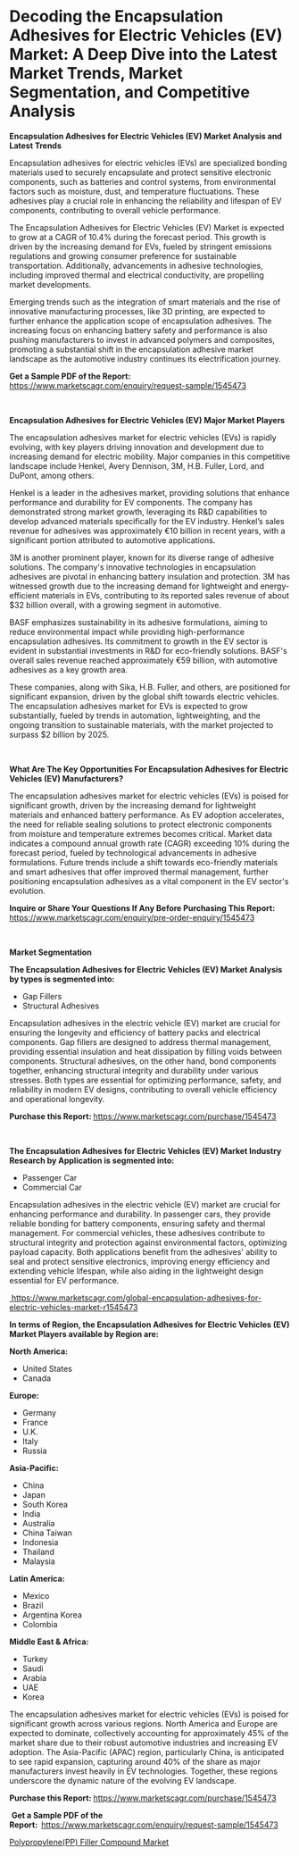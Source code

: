 <p><h1>Decoding the Encapsulation Adhesives for Electric Vehicles (EV) Market: A Deep Dive into the Latest Market Trends, Market Segmentation, and Competitive Analysis</h1></p><p><strong>Encapsulation Adhesives for Electric Vehicles (EV) Market Analysis and Latest Trends</strong></p>
<p><p>Encapsulation adhesives for electric vehicles (EVs) are specialized bonding materials used to securely encapsulate and protect sensitive electronic components, such as batteries and control systems, from environmental factors such as moisture, dust, and temperature fluctuations. These adhesives play a crucial role in enhancing the reliability and lifespan of EV components, contributing to overall vehicle performance.</p><p>The Encapsulation Adhesives for Electric Vehicles (EV) Market is expected to grow at a CAGR of 10.4% during the forecast period. This growth is driven by the increasing demand for EVs, fueled by stringent emissions regulations and growing consumer preference for sustainable transportation. Additionally, advancements in adhesive technologies, including improved thermal and electrical conductivity, are propelling market developments. </p><p>Emerging trends such as the integration of smart materials and the rise of innovative manufacturing processes, like 3D printing, are expected to further enhance the application scope of encapsulation adhesives. The increasing focus on enhancing battery safety and performance is also pushing manufacturers to invest in advanced polymers and composites, promoting a substantial shift in the encapsulation adhesive market landscape as the automotive industry continues its electrification journey.</p></p>
<p><strong>Get a Sample PDF of the Report:&nbsp;</strong> <a href="https://www.marketscagr.com/enquiry/request-sample/1545473?utm_campaign=1909&utm_medium=2&utm_source=Github&utm_content=ia&utm_term=02022025&utm_id=encapsulation-adhesives-for-electric-vehicles-ev">https://www.marketscagr.com/enquiry/request-sample/1545473</a></p>
<p>&nbsp;</p>
<p><strong>Encapsulation Adhesives for Electric Vehicles (EV) Major Market Players</strong></p>
<p><p>The encapsulation adhesives market for electric vehicles (EVs) is rapidly evolving, with key players driving innovation and development due to increasing demand for electric mobility. Major companies in this competitive landscape include Henkel, Avery Dennison, 3M, H.B. Fuller, Lord, and DuPont, among others.</p><p>Henkel is a leader in the adhesives market, providing solutions that enhance performance and durability for EV components. The company has demonstrated strong market growth, leveraging its R&D capabilities to develop advanced materials specifically for the EV industry. Henkel’s sales revenue for adhesives was approximately €10 billion in recent years, with a significant portion attributed to automotive applications.</p><p>3M is another prominent player, known for its diverse range of adhesive solutions. The company's innovative technologies in encapsulation adhesives are pivotal in enhancing battery insulation and protection. 3M has witnessed growth due to the increasing demand for lightweight and energy-efficient materials in EVs, contributing to its reported sales revenue of about $32 billion overall, with a growing segment in automotive.</p><p>BASF emphasizes sustainability in its adhesive formulations, aiming to reduce environmental impact while providing high-performance encapsulation adhesives. Its commitment to growth in the EV sector is evident in substantial investments in R&D for eco-friendly solutions. BASF's overall sales revenue reached approximately €59 billion, with automotive adhesives as a key growth area.</p><p>These companies, along with Sika, H.B. Fuller, and others, are positioned for significant expansion, driven by the global shift towards electric vehicles. The encapsulation adhesives market for EVs is expected to grow substantially, fueled by trends in automation, lightweighting, and the ongoing transition to sustainable materials, with the market projected to surpass $2 billion by 2025.</p></p>
<p>&nbsp;</p>
<p><strong>What Are The Key Opportunities For Encapsulation Adhesives for Electric Vehicles (EV) Manufacturers?</strong></p>
<p><p>The encapsulation adhesives market for electric vehicles (EVs) is poised for significant growth, driven by the increasing demand for lightweight materials and enhanced battery performance. As EV adoption accelerates, the need for reliable sealing solutions to protect electronic components from moisture and temperature extremes becomes critical. Market data indicates a compound annual growth rate (CAGR) exceeding 10% during the forecast period, fueled by technological advancements in adhesive formulations. Future trends include a shift towards eco-friendly materials and smart adhesives that offer improved thermal management, further positioning encapsulation adhesives as a vital component in the EV sector's evolution.</p></p>
<p><strong>Inquire or Share Your Questions If Any Before Purchasing This Report:</strong> <a href="https://www.marketscagr.com/enquiry/pre-order-enquiry/1545473?utm_campaign=1909&utm_medium=2&utm_source=Github&utm_content=ia&utm_term=02022025&utm_id=encapsulation-adhesives-for-electric-vehicles-ev">https://www.marketscagr.com/enquiry/pre-order-enquiry/1545473</a></p>
<p>&nbsp;</p>
<p><strong>Market Segmentation</strong></p>
<p><strong>The Encapsulation Adhesives for Electric Vehicles (EV) Market Analysis by types is segmented into:</strong></p>
<p><ul><li>Gap Fillers</li><li>Structural Adhesives</li></ul></p>
<p><p>Encapsulation adhesives in the electric vehicle (EV) market are crucial for ensuring the longevity and efficiency of battery packs and electrical components. Gap fillers are designed to address thermal management, providing essential insulation and heat dissipation by filling voids between components. Structural adhesives, on the other hand, bond components together, enhancing structural integrity and durability under various stresses. Both types are essential for optimizing performance, safety, and reliability in modern EV designs, contributing to overall vehicle efficiency and operational longevity.</p></p>
<p><strong>Purchase this Report:&nbsp;</strong><a href="https://www.marketscagr.com/purchase/1545473?utm_campaign=1909&utm_medium=2&utm_source=Github&utm_content=ia&utm_term=02022025&utm_id=encapsulation-adhesives-for-electric-vehicles-ev">https://www.marketscagr.com/purchase/1545473</a></p>
<p>&nbsp;</p>
<p><strong>The Encapsulation Adhesives for Electric Vehicles (EV) Market Industry Research by Application is segmented into:</strong></p>
<p><ul><li>Passenger Car</li><li>Commercial Car</li></ul></p>
<p><p>Encapsulation adhesives in the electric vehicle (EV) market are crucial for enhancing performance and durability. In passenger cars, they provide reliable bonding for battery components, ensuring safety and thermal management. For commercial vehicles, these adhesives contribute to structural integrity and protection against environmental factors, optimizing payload capacity. Both applications benefit from the adhesives' ability to seal and protect sensitive electronics, improving energy efficiency and extending vehicle lifespan, while also aiding in the lightweight design essential for EV performance.</p></p>
<p><a href="https://www.marketscagr.com/global-encapsulation-adhesives-for-electric-vehicles-market-r1545473?utm_campaign=1909&utm_medium=2&utm_source=Github&utm_content=ia&utm_term=02022025&utm_id=encapsulation-adhesives-for-electric-vehicles-ev">&nbsp;https://www.marketscagr.com/global-encapsulation-adhesives-for-electric-vehicles-market-r1545473</a></p>
<p><strong>In terms of Region, the Encapsulation Adhesives for Electric Vehicles (EV) Market Players available by Region are:</strong></p>
<p>
    <p> <strong> North America: </strong>
        <ul>
            <li>United States</li>
            <li>Canada</li>
        </ul>
        </p> 
    <p> <strong> Europe: </strong>
        <ul>
            <li>Germany</li>
            <li>France</li>
            <li>U.K.</li>
            <li>Italy</li>
            <li>Russia</li>
        </ul>
        </p> 
    <p> <strong> Asia-Pacific: </strong>
        <ul>
            <li>China</li>
            <li>Japan</li>
            <li>South Korea</li>
            <li>India</li>
            <li>Australia</li>
            <li>China Taiwan</li>
            <li>Indonesia</li>
            <li>Thailand</li>
            <li>Malaysia</li>
        </ul>
        </p> 
    <p> <strong> Latin America: </strong>
        <ul>
            <li>Mexico</li>
            <li>Brazil</li>
            <li>Argentina Korea</li>
            <li>Colombia</li>
        </ul>
        </p> 
    <p> <strong> Middle East & Africa: </strong>
        <ul>
            <li>Turkey</li>
            <li>Saudi</li>
            <li>Arabia</li>
            <li>UAE</li>
            <li>Korea</li>
        </ul>
    </p>
    </p>
<p><p>The encapsulation adhesives market for electric vehicles (EVs) is poised for significant growth across various regions. North America and Europe are expected to dominate, collectively accounting for approximately 45% of the market share due to their robust automotive industries and increasing EV adoption. The Asia-Pacific (APAC) region, particularly China, is anticipated to see rapid expansion, capturing around 40% of the share as major manufacturers invest heavily in EV technologies. Together, these regions underscore the dynamic nature of the evolving EV landscape.</p></p>
<p><strong>Purchase this Report: </strong><a href="https://www.marketscagr.com/purchase/1545473?utm_campaign=1909&utm_medium=2&utm_source=Github&utm_content=ia&utm_term=02022025&utm_id=encapsulation-adhesives-for-electric-vehicles-ev">https://www.marketscagr.com/purchase/1545473</a></p>
<p>&nbsp;<strong>Get a Sample PDF of the Report:&nbsp;&nbsp;</strong><a href="https://www.marketscagr.com/enquiry/request-sample/1545473?utm_campaign=1909&utm_medium=2&utm_source=Github&utm_content=ia&utm_term=02022025&utm_id=encapsulation-adhesives-for-electric-vehicles-ev">https://www.marketscagr.com/enquiry/request-sample/1545473</a></p>
<p><strong></strong></p>
<p><p><a href="https://github.com/luckyshygirl/Market-Research-Report-List-7/blob/main/polypropylenepp-filler-compound-market.md?utm_campaign=1909&utm_medium=2&utm_source=Github&utm_content=ia&utm_term=02022025&utm_id=encapsulation-adhesives-for-electric-vehicles-ev">Polypropylene(PP) Filler Compound Market</a></p></p>
